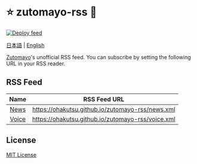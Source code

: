 # :star: zutomayo-rss :hedgehog:

[![Deploy feed](https://github.com/ohakutsu/zutomayo-rss/actions/workflows/deploy-feed.yml/badge.svg?branch=main)](https://github.com/ohakutsu/zutomayo-rss/actions/workflows/deploy-feed.yml)

[日本語](/README-ja.md) | [English](/README.md)

[Zutomayo](https://zutomayo.net/)'s unofficial RSS feed.
You can subscribe by setting the following URL in your RSS reader.

## RSS Feed

|                 Name                 |                   RSS Feed URL                    |
| :----------------------------------: | :-----------------------------------------------: |
|  [News](https://zutomayo.net/news/)  | https://ohakutsu.github.io/zutomayo-rss/news.xml  |
| [Voice](https://zutomayo.net/voice/) | https://ohakutsu.github.io/zutomayo-rss/voice.xml |

## License

[MIT License](/LICENSE)
